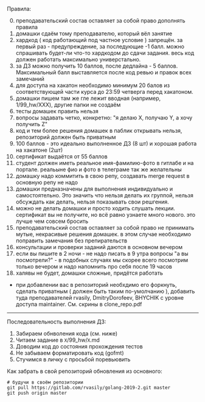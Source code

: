 Правила:

0. преподавательский состав оставляет за собой право дополнять правила
1. домашки сдаём тому преподавателю, который вёл занятие
2. хардкод ( код работающий под частное условие ) запрещён. за первый раз - предупреждение, за последующие -1 балл. можно спрашивать будет-ли что-то хардкодом до сдачи задания. весь код должен работать максимально универстально.
3. за ДЗ можно получить 10 баллов, после дедлайна - 5 баллов. Максимальный балл выставляется после код ревью и правок всех замечаний
4. для доступа на хакатон необходимо минимум 20 балов из соответствующей части курса до 23:59 четверга перед хакатоном.
5. домашки пишем там же гле лежит вводная (например, 1/99_hw/XXX), другие папки не создаём
6. тесты домашек править нельзя
7. вопросы задавать четко, конкретно: "я делаю Х, получаю Y, а хочу получить Z"
8. код и тем более решения домашек в паблик открывать нельзя, репозиторий должен быть приватным
9. 100 баллов - это идеально выполненное ДЗ (8 шт) и хорошая работа на хакатоне (2шт)
10. сертификат выдаётся от 55 баллов
11. студент должен иметь реальное имя-фамилию-фото в гитлабе и на портале. реальыне фио и фото в телеграме так же желательны
12. домашку надо коммитить в свою репу, создавать merge request в основную репу не надо
13. домашки предназначены для выполнения индивидуально и самостоятельно. Это значить что нельзя делать их группой, нельзя обсуждать как делать, нельзя показывать свои решгения.
14. можно не делать домашки и просто ходить слушать лекции. сертификат вы не получите, но всё равно узнаете много нового. это лучше чем совсем бросить
15. преподавательский состав оставляет за собой право не принимать мутые, некрасивые решения домашек. в этом случае необходимо поправить замечания без препирательств
16. консультации и проверки заданий даются в основном вечером
17. если вы пишите в 2 ночи - не надо писать в 9 утра вопросы "а вы посмотрели?" - в подобных случаях мы скорее всего посмотрим только вечером и надо напомнить про себя после 19 часов
18. халявы не будет, домашки сложные, придётся работать

* при добавлении вас в репозиторий необхдимо его форкнуть, сделать приватным ( должен быть таким по-умолчанию ), добавить туда преподавателей rvasily, DmitryDorofeev, BHYCHIK с уровне доступа maintainer. См. скрины в clone_repo.pdf

-----

Последовательность выполнения ДЗ:
1. Забираем обнволения кода (см. ниже)
2. Читаем задание в `X`/99_hw/`X`.md
3. Доводим код до состояния прохождения тестов
4. Не забываем форматировать код (gofmt)
5. Стучимся в личку с просьбой поревьювить

Как забрать в свой репозиторий обновления из основного:
```
# будучи в своём репозитории
git pull https://gitlab.com/rvasily/golang-2019-2.git master
git push origin master
```
